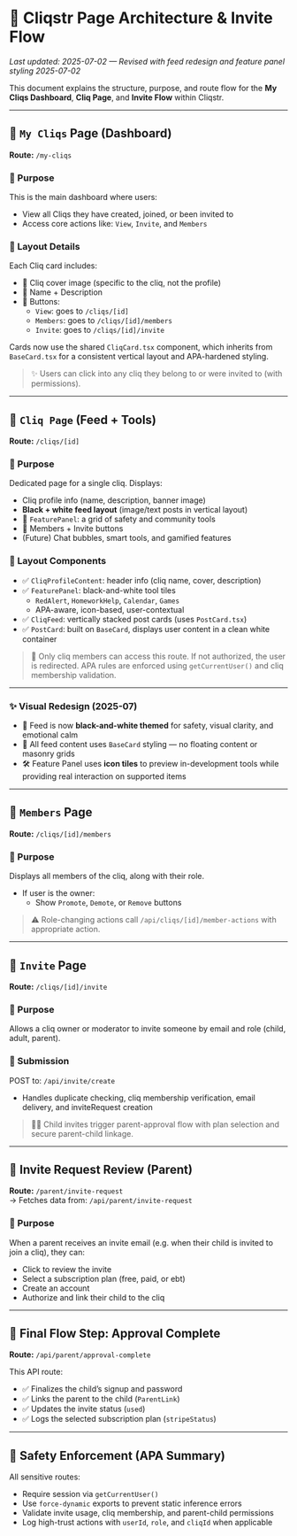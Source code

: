 # 📘 Cliqstr Page Architecture & Invite Flow

_Last updated: 2025-07-02 — Revised with feed redesign and feature panel styling 2025-07-02_

This document explains the structure, purpose, and route flow for the **My Cliqs Dashboard**, **Cliq Page**, and **Invite Flow** within Cliqstr.

---

## 🧩 `My Cliqs` Page (Dashboard)

**Route:** `/my-cliqs`

### 🔹 Purpose
This is the main dashboard where users:
- View all Cliqs they have created, joined, or been invited to
- Access core actions like: `View`, `Invite`, and `Members`

### 🔹 Layout Details
Each Cliq card includes:
- 📸 Cliq cover image (specific to the cliq, not the profile)
- 🧾 Name + Description
- 🔘 Buttons:
  - `View`: goes to `/cliqs/[id]`
  - `Members`: goes to `/cliqs/[id]/members`
  - `Invite`: goes to `/cliqs/[id]/invite`

Cards now use the shared `CliqCard.tsx` component, which inherits from `BaseCard.tsx` for a consistent vertical layout and APA-hardened styling.

> ✨ Users can click into any cliq they belong to or were invited to (with permissions).

---

## 🧩 `Cliq Page` (Feed + Tools)

**Route:** `/cliqs/[id]`

### 🔹 Purpose
Dedicated page for a single cliq. Displays:
- Cliq profile info (name, description, banner image)
- **Black + white feed layout** (image/text posts in vertical layout)
- 📱 `FeaturePanel`: a grid of safety and community tools
- 🔘 Members + Invite buttons
- (Future) Chat bubbles, smart tools, and gamified features

### 🔹 Layout Components
- ✅ `CliqProfileContent`: header info (cliq name, cover, description)
- ✅ `FeaturePanel`: black-and-white tool tiles
  - `RedAlert`, `HomeworkHelp`, `Calendar`, `Games`
  - APA-aware, icon-based, user-contextual
- ✅ `CliqFeed`: vertically stacked post cards (uses `PostCard.tsx`)
- ✅ `PostCard`: built on `BaseCard`, displays user content in a clean white container

> 🔐 Only cliq members can access this route. If not authorized, the user is redirected. APA rules are enforced using `getCurrentUser()` and cliq membership validation.

---

### ✨ Visual Redesign (2025-07)

- 🖤 Feed is now **black-and-white themed** for safety, visual clarity, and emotional calm
- 📎 All feed content uses `BaseCard` styling — no floating content or masonry grids
- 🛠 Feature Panel uses **icon tiles** to preview in-development tools while providing real interaction on supported items

---

## 🧩 `Members` Page

**Route:** `/cliqs/[id]/members`

### 🔹 Purpose
Displays all members of the cliq, along with their role.
- If user is the owner:
  - Show `Promote`, `Demote`, or `Remove` buttons

> ⚠️ Role-changing actions call `/api/cliqs/[id]/member-actions` with appropriate action.

---

## 🧩 `Invite` Page

**Route:** `/cliqs/[id]/invite`

### 🔹 Purpose
Allows a cliq owner or moderator to invite someone by email and role (child, adult, parent).

### 🔹 Submission
POST to: `/api/invite/create`
- Handles duplicate checking, cliq membership verification, email delivery, and inviteRequest creation

> 👨‍👧 Child invites trigger parent-approval flow with plan selection and secure parent-child linkage.

---

## 📮 Invite Request Review (Parent)

**Route:** `/parent/invite-request`  
→ Fetches data from: `/api/parent/invite-request`

### 🔹 Purpose
When a parent receives an invite email (e.g. when their child is invited to join a cliq), they can:
- Click to review the invite
- Select a subscription plan (free, paid, or ebt)
- Create an account
- Authorize and link their child to the cliq

---

## 🧼 Final Flow Step: Approval Complete

**Route:** `/api/parent/approval-complete`

This API route:
- ✅ Finalizes the child’s signup and password
- ✅ Links the parent to the child (`ParentLink`)
- ✅ Updates the invite status (`used`)
- ✅ Logs the selected subscription plan (`stripeStatus`)

---

## 🔐 Safety Enforcement (APA Summary)

All sensitive routes:
- Require session via `getCurrentUser()`
- Use `force-dynamic` exports to prevent static inference errors
- Validate invite usage, cliq membership, and parent-child permissions
- Log high-trust actions with `userId`, `role`, and `cliqId` when applicable
